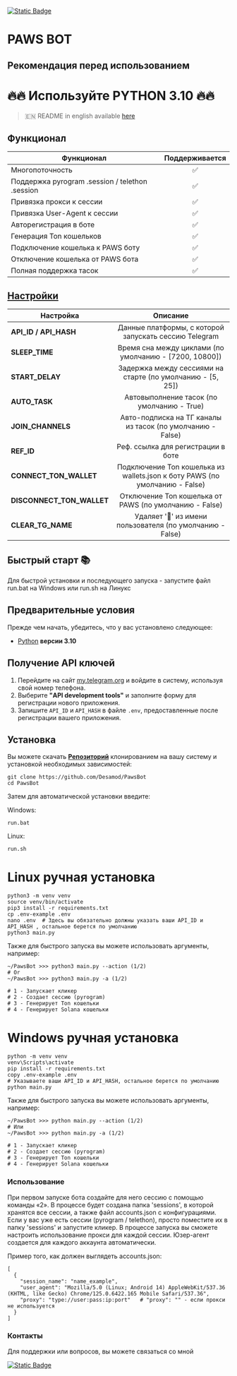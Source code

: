 [![Static Badge](https://img.shields.io/badge/Telegram-Bot%20Link-Link?style=for-the-badge&logo=Telegram&logoColor=white&logoSize=auto&color=blue)](https://t.me/PAWSOG_bot/PAWS?startapp=idqtVYZG)

# PAWS BOT
## Рекомендация перед использованием

# 🔥🔥 Используйте PYTHON 3.10 🔥🔥

> 🇪🇳 README in english available [here](README.md)

## Функционал  
| Функционал                                      | Поддерживается |
|-------------------------------------------------|:--------------:|
| Многопоточность                                 |       ✅        |
| Поддержка pyrogram .session / telethon .session |       ✅        |
| Привязка прокси к сессии                        |       ✅        |
| Привязка User-Agent к сессии                    |       ✅        |
| Авторегистрация в боте                          |       ✅        |
| Генерация Ton кошельков                         |       ✅        |
| Подключение кошелька к PAWS боту                |       ✅        |
| Отключение кошелька от PAWS бота                |       ✅        |
| Полная поддержка тасок                          |       ✅        |




## [Настройки](https://github.com/Desamod/PawsBot/blob/master/.env-example/)
| Настройка                    |                                       Описание                                        |
|------------------------------|:-------------------------------------------------------------------------------------:|
| **API_ID / API_HASH**        |                 Данные платформы, с которой запускать сессию Telegram                 | 
| **SLEEP_TIME**               |                Время сна между циклами (по умолчанию - [7200, 10800])                 |
| **START_DELAY**              |              Задержка между сессиями на старте (по умолчанию - [5, 25])               |
| **AUTO_TASK**                |                      Автовыполнение тасок (по умолчанию - True)                       |
| **JOIN_CHANNELS**            |              Авто-подписка на ТГ каналы из тасок (по умолчанию - False)               |
| **REF_ID**                   |                          Реф. ссылка для регистрации в боте                           |
| **CONNECT_TON_WALLET**       |      Подключение Ton кошелька из wallets.json к боту PAWS (по умолчанию - False)      |
| **DISCONNECT_TON_WALLET**    |                Отключение Ton кошелька от PAWS (по умолчанию - False)                 |
| **CLEAR_TG_NAME**            |               Удаляет '🐾' из имени пользователя (по умолчанию - False)               |

## Быстрый старт 📚

Для быстрой установки и последующего запуска - запустите файл run.bat на Windows или run.sh на Линукс

## Предварительные условия
Прежде чем начать, убедитесь, что у вас установлено следующее:
- [Python](https://www.python.org/downloads/) **версии 3.10**

## Получение API ключей
1. Перейдите на сайт [my.telegram.org](https://my.telegram.org) и войдите в систему, используя свой номер телефона.
2. Выберите **"API development tools"** и заполните форму для регистрации нового приложения.
3. Запишите `API_ID` и `API_HASH` в файле `.env`, предоставленные после регистрации вашего приложения.

## Установка
Вы можете скачать [**Репозиторий**](https://github.com/Desamod/PawsBot) клонированием на вашу систему и установкой необходимых зависимостей:
```shell
git clone https://github.com/Desamod/PawsBot
cd PawsBot
```

Затем для автоматической установки введите:

Windows:
```shell
run.bat
```

Linux:
```shell
run.sh
```

# Linux ручная установка
```shell
python3 -m venv venv
source venv/bin/activate
pip3 install -r requirements.txt
cp .env-example .env
nano .env  # Здесь вы обязательно должны указать ваши API_ID и API_HASH , остальное берется по умолчанию
python3 main.py
```

Также для быстрого запуска вы можете использовать аргументы, например:
```shell
~/PawsBot >>> python3 main.py --action (1/2)
# Or
~/PawsBot >>> python3 main.py -a (1/2)

# 1 - Запускает кликер
# 2 - Создает сессию (pyrogram)
# 3 - Генерирует Ton кошельки
# 4 - Генерирует Solana кошельки
```

# Windows ручная установка
```shell
python -m venv venv
venv\Scripts\activate
pip install -r requirements.txt
copy .env-example .env
# Указываете ваши API_ID и API_HASH, остальное берется по умолчанию
python main.py
```

Также для быстрого запуска вы можете использовать аргументы, например:
```shell
~/PawsBot >>> python main.py --action (1/2)
# Или
~/PawsBot >>> python main.py -a (1/2)

# 1 - Запускает кликер
# 2 - Создает сессию (pyrogram)
# 3 - Генерирует Ton кошельки
# 4 - Генерирует Solana кошельки
```
### Использование
При первом запуске бота создайте для него сессию с помощью команды «2». В процессе будет создана папка 'sessions', в которой хранятся все сессии, а также файл accounts.json с конфигурациями.
Если у вас уже есть сессии (pyrogram / telethon), просто поместите их в папку 'sessions' и запустите кликер. В процессе запуска вы сможете настроить использование прокси для каждой сессии.
Юзер-агент создается для каждого аккаунта автоматически.

Пример того, как должен выглядеть accounts.json:
```shell
[
  {
    "session_name": "name_example",
    "user_agent": "Mozilla/5.0 (Linux; Android 14) AppleWebKit/537.36 (KHTML, like Gecko) Chrome/125.0.6422.165 Mobile Safari/537.36",
    "proxy": "type://user:pass:ip:port"   # "proxy": "" - если прокси не используется
  }
]
```

### Контакты

Для поддержки или вопросов, вы можете связаться со мной

[![Static Badge](https://img.shields.io/badge/Telegram-Channel-Link?style=for-the-badge&logo=Telegram&logoColor=white&logoSize=auto&color=blue)](https://t.me/desforge_cryptwo)

